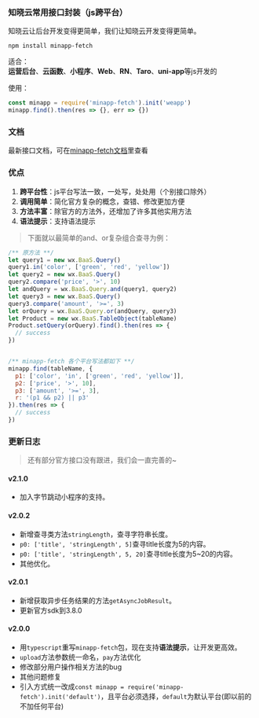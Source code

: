 
### 知晓云常用接口封装（js跨平台）    
   
知晓云让后台开发变得更简单，我们让知晓云开发变得更简单。  
  
`npm install minapp-fetch`   
  
适合：  
**运营后台**、**云函数**、**小程序**、**Web**、**RN**、**Taro**、**uni-app**等js开发的  
  
使用：  
```js
const minapp = require('minapp-fetch').init('weapp')
minapp.find().then(res => {}, err => {})
```  
  
### 文档  
最新接口文档，可在[minapp-fetch文档](https://wefishbone.com/detail/5d4135320bc9f3134de37fa6)里查看  
  
### 优点  
1. **跨平台性**：js平台写法一致，一处写，处处用（个别接口除外） 
2. **调用简单**：简化官方复杂的概念，查错、修改更加方便  
3. **方法丰富**：除官方的方法外，还增加了许多其他实用方法  
4. **语法提示**：支持语法提示  
  
> 下面就以最简单的and、or复杂组合查寻为例：
  
```js
/** 原方法 **/
let query1 = new wx.BaaS.Query()
query1.in('color', ['green', 'red', 'yellow'])
let query2 = new wx.BaaS.Query()
query2.compare('price', '>', 10)
let andQuery = wx.BaaS.Query.and(query1, query2)
let query3 = new wx.BaaS.Query()
query3.compare('amount', '>=', 3)
let orQuery = wx.BaaS.Query.or(andQuery, query3)
let Product = new wx.BaaS.TableObject(tableName)
Product.setQuery(orQuery).find().then(res => {
  // success
})


/** minapp-fetch 各个平台写法都如下 **/
minapp.find(tableName, {
  p1: ['color', 'in', ['green', 'red', 'yellow']],
  p2: ['price', '>', 10],
  p3: ['amount', '>=', 3],
  r: '(p1 && p2) || p3'
}).then(res => {
  // success
})
```
  
### 更新日志  
  
> 还有部分官方接口没有跟进，我们会一直完善的~
  
    
#### v2.1.0  
- 加入字节跳动小程序的支持。  
  
#### v2.0.2  
- 新增查寻类方法`stringLength`，查寻字符串长度。  
- `p0: ['title', 'stringLength', 5]`查寻title长度为5的内容。  
- `p0: ['title', 'stringLength', 5, 20]`查寻title长度为5~20的内容。  
- 其他优化。  
  
  
#### v2.0.1  
- 新增获取异步任务结果的方法`getAsyncJobResult`。  
- 更新官方sdk到3.8.0  
  

  
#### v2.0.0  
- 用`typescript`重写`minapp-fetch`包，现在支持**语法提示**，让开发更高效。  
- `upload`方法参数统一命名，`pay`方法优化  
- 修改部分用户操作相关方法的bug  
- 其他问题修复  
- 引入方式统一改成`const minapp = require('minapp-fetch').init('default')`，且平台必须选择，`default`为默认平台(即以前的不加任何平台)  
  


  